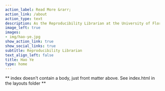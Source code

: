 ```yaml
---
action_label: Read More &rarr;
action_link: /about
action_type: text
description: As the Reproducibility Librarian at the University of Florida, I provide training and consultations in open research, reproducible practices, and computational workflows. I am passionate about empowering individuals and teams to work openly. Working openly facilitates collaborations, makes the work better, and is a pathway towards disrupting inequitable power structures. In addition to teaching project and computational skills, I co-lead [Alligator Ally Skills](https://alligatorallyskills.weebly.com/) and teach workshops on how to use everyday actions to improve inclusion and accessibility.
image_left: true
images:
- img/hao-ye.jpg
show_action_link: true
show_social_links: true
subtitle: Reproducibility Librarian
text_align_left: false
title: Hao Ye
type: home
---
```


** index doesn't contain a body, just front matter above.
See index.html in the layouts folder **
